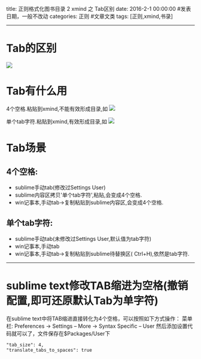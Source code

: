 title: 正则格式化图书目录 2 xmind 之 Tab区别
date: 2016-2-1 00:00:00 #发表日期，一般不改动
categories: 正则 #文章文类
tags: [正则,xmind,书录]

---

# Tab的区别
![](http://7xnbs3.com1.z0.glb.clouddn.com/16-2-23/41625809.jpg)
<!--
-->


# Tab有什么用
4个空格.粘贴到xmind,不能有效形成目录,如
![](http://7xnbs3.com1.z0.glb.clouddn.com/16-2-23/45208894.jpg)
<!--
-->

单个tab字符.粘贴到xmind,有效形成目录,如
![](http://7xnbs3.com1.z0.glb.clouddn.com/16-2-23/15305404.jpg)
<!--
-->

# Tab场景
## 4个空格:
* sublime手动tab(修改过Settings User)
* sublime内容区拷贝'单个tab字符',粘贴,会变成4个空格.
* win记事本,手动tab->复制粘贴到sublime内容区,会变成4个空格.

## 单个tab字符:
* sublime手动tab(未修改过Settings User,默认值为tab字符)
* win记事本,手动tab
* win记事本,手动tab->复制粘贴到sublime待替换区( Ctrl+H),依然是tab字符.

---

# sublime text修改TAB缩进为空格(撤销配置,即可还原默认Tab为单字符)

在sublime text中将TAB缩进直接转化为4个空格，可以按照如下方式操作： 
菜单栏: Preferences -> Settings – More -> Syntax Specific – User
 然后添加设置代码就可以了，文件保存在$Packages/User下
```
"tab_size": 4,
"translate_tabs_to_spaces": true
```

<!-- more -->
